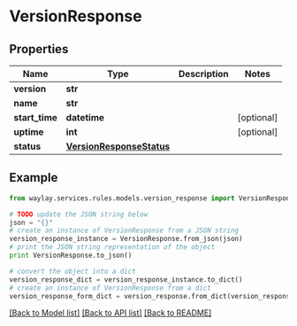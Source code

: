 # VersionResponse


## Properties

Name | Type | Description | Notes
------------ | ------------- | ------------- | -------------
**version** | **str** |  | 
**name** | **str** |  | 
**start_time** | **datetime** |  | [optional] 
**uptime** | **int** |  | [optional] 
**status** | [**VersionResponseStatus**](VersionResponseStatus.md) |  | 

## Example

```python
from waylay.services.rules.models.version_response import VersionResponse

# TODO update the JSON string below
json = "{}"
# create an instance of VersionResponse from a JSON string
version_response_instance = VersionResponse.from_json(json)
# print the JSON string representation of the object
print VersionResponse.to_json()

# convert the object into a dict
version_response_dict = version_response_instance.to_dict()
# create an instance of VersionResponse from a dict
version_response_form_dict = version_response.from_dict(version_response_dict)
```
[[Back to Model list]](../README.md#documentation-for-models) [[Back to API list]](../README.md#documentation-for-api-endpoints) [[Back to README]](../README.md)


